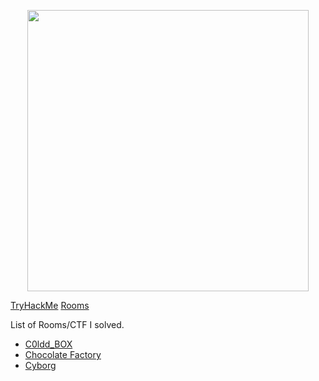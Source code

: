 <p align="center"> <img src="https://tryhackme-images.s3.amazonaws.com/user-avatars/af7feb2c43a2c7d5f111b98ccbd15048.png" width='450' > </p>

[TryHackMe](https://tryhackme.com/) [Rooms](https://nairitya03.github.io/CTF-WriteUps/THM/) 

 List of Rooms/CTF I solved.

  - [C0ldd_BOX](https://nairitya03.github.io/CTF-WriteUps/THM/C0ldd_BOX)
  - [Chocolate Factory](https://nairitya03.github.io/CTF-WriteUps/THM/Chocolate%20Factory)
  - [Cyborg](https://nairitya03.github.io/CTF-WriteUps/THM/Cyborg/)
